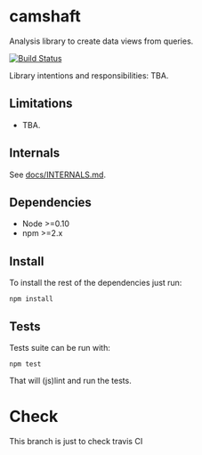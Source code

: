 # camshaft

Analysis library to create data views from queries.

[![Build Status](https://travis-ci.org/CartoDB/camshaft.png?branch=master)](https://travis-ci.org/CartoDB/camshaft)

Library intentions and responsibilities: TBA.

## Limitations

 - TBA.

## Internals

See [docs/INTERNALS.md](docs/INTERNALS.md).

## Dependencies

 * Node >=0.10
 * npm >=2.x

## Install

To install the rest of the dependencies just run:

```
npm install
```

## Tests

Tests suite can be run with:

```
npm test
```

That will (js)lint and run the tests.

# Check

This branch is just to check travis CI
